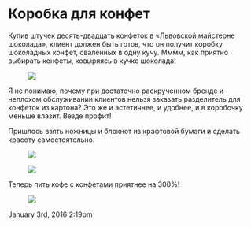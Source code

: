 # Коробка для конфет

Купив штучек десять-двадцать конфеток в «Львовской майстерне шоколада»,
клиент должен быть готов, что он получит коробку шоколадных конфет,
сваленных в одну кучу. Мммм, как приятно выбирать конфеты, ковыряясь в
кучке шоколада!

<figure>
<img src="./_resources/136548714046_0.jpg" data-orig-width="1632"
data-orig-height="1632" />
</figure>

Я не понимаю, почему при достаточно раскрученном бренде и неплохом
обслуживании клиентов нельзя заказать разделитель для конфеток из
картона? Это же и эстетичнее, и удобнее, и в коробочку меньше влазит.
Везде профит!

Пришлось взять ножницы и блокнот из крафтовой бумаги и сделать красоту
самостоятельно.

<figure>
<img src="./_resources/136548714046_1.jpg" data-orig-width="1632"
data-orig-height="1632" />
</figure>

<figure>
<img src="./_resources/136548714046_2.jpg" data-orig-width="1228"
data-orig-height="1632" />
</figure>

Теперь пить кофе с конфетами приятнее на 300%!

<figure>
<img src="./_resources/136548714046_3.jpg" data-orig-width="1632"
data-orig-height="1632" />
</figure>

<span id="timestamp"> January 3rd, 2016 2:19pm </span>
